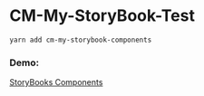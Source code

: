 # CM-My-StoryBook-Test

```
yarn add cm-my-storybook-components
```

### Demo:

[StoryBooks Components](https://deadflight.github.io/my-storybook-test/)
